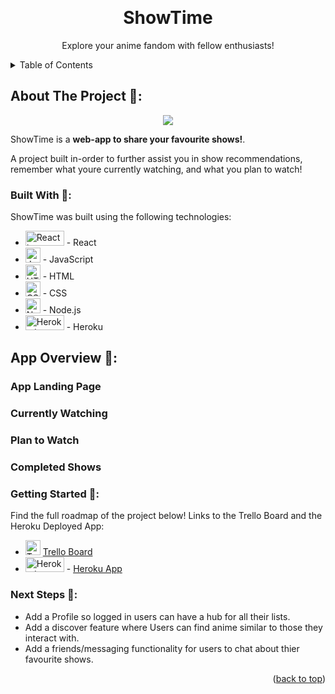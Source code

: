<a name="readme-top"></a>

<!-- PROJECT LOGO -->
<br />
<div align="center">

  <h1 align="center">ShowTime</h1>

  <p align="center">
    Explore your anime fandom with fellow enthusiasts!
    <br />
 </div>


<details>
  <summary>Table of Contents</summary>
  <ol>
    <li>
      <a href="#about-the-project">About The Project</a>
      <ul>
        <li><a href="#built-with">Built With</a></li>
      </ul>
    </li>
    <li>
      <a href="#getting-started">Getting Started</a>
    </li>
    <li><a href="#usage">Usage</a></li>
    <li><a href="#roadmap">Roadmap</a></li>
    <li><a href="#contributing">Contributing</a></li>
  </ol>
</details>


## About The Project 📝:

<p align="center">
<img src='https://i.imgur.com/ceGQ1bd.png'>
 </p>

ShowTime is a **web-app to share your favourite shows!**.

A project built in-order to further assist you in show recommendations, remember what youre currently watching, and what you plan to watch!

### Built With 🔧:

ShowTime was built using the following technologies:

- <img src="https://reactnative.dev/img/header_logo.svg" alt="React Logo" width="62" height="24"> - React
- <img src="https://upload.wikimedia.org/wikipedia/commons/9/99/Unofficial_JavaScript_logo_2.svg" alt="JavaScript Logo" width="24" height="24"> - JavaScript
- <img src="https://www.w3.org/html/logo/downloads/HTML5_Logo_512.png" alt="HTML5 Logo" width="24" height="24"> - HTML
- <img src="https://upload.wikimedia.org/wikipedia/commons/d/d5/CSS3_logo_and_wordmark.svg" alt="CSS3 Logo" width="24" height="24"> - CSS
- <img src="https://cdn.iconscout.com/icon/free/png-512/node-js-1-1174935.png" alt="Node.js Logo" width="24" height="24"> - Node.js
- <img src="https://e7.pngegg.com/pngimages/855/935/png-clipart-heroku-logo-heroku-logo-icons-logos-emojis-tech-companies.png" alt="Heroku Logo" width="62" height="24"> - Heroku



<!-- GETTING STARTED -->
## App Overview  📱:

<h3> App Landing Page </h3>

<h3> Currently Watching </h3>

<h3> Plan to Watch </h3>

<h3> Completed Shows </h3>


### Getting Started 🌱:

Find the full roadmap of the project below! Links to the Trello Board and the Heroku Deployed App:

- <img src="https://cdn.iconscout.com/icon/free/png-256/trello-6-569395.png" alt="Trello Logo" width="24" height="24"> [Trello Board](https://trello.com/b/e8SpOaI8/show-tracker)
- <img src="https://e7.pngegg.com/pngimages/855/935/png-clipart-heroku-logo-heroku-logo-icons-logos-emojis-tech-companies.png" alt="Heroku Logo" width="62" height="24"> - [Heroku App](http://localhost:3000/)


### Next Steps 🚀:

 - Add a Profile so logged in users can have a hub for all their lists.
 - Add a discover feature where Users can find anime similar to those they interact with.
 - Add a friends/messaging functionality for users to chat about thier favourite shows.

<p align="right">(<a href="#readme-top">back to top</a>)</p>

